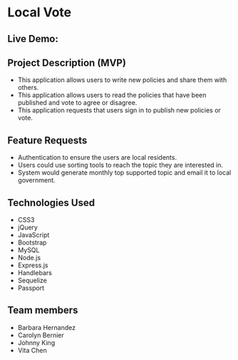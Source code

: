# Local Vote

## Live Demo: 

## Project Description (MVP)
 - This application allows users to write new policies and share them with others.
 - This application allows users to read the policies that have been published and vote to agree or disagree.
 - This application requests that users sign in to publish new policies or vote.

## Feature Requests
- Authentication to ensure the users are local residents.
- Users could use sorting tools to reach the topic they are interested in.
- System would generate monthly top supported topic and email it to local government.

## Technologies Used
- CSS3
- jQuery
- JavaScript
- Bootstrap
- MySQL
- Node.js
- Express.js
- Handlebars
- Sequelize
- Passport

## Team members
- Barbara Hernandez
- Carolyn Bernier
- Johnny King
- Vita Chen

